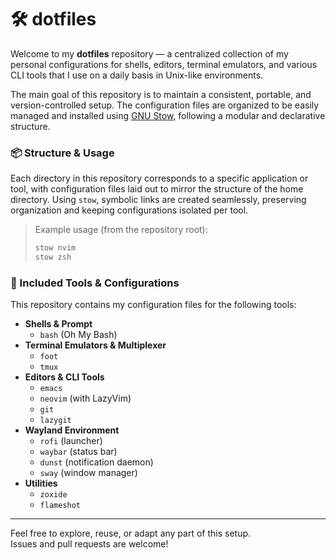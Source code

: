 # 🛠️ dotfiles

Welcome to my **dotfiles** repository — a centralized collection of my personal configurations for shells, editors, terminal emulators, and various CLI tools that I use on a daily basis in Unix-like environments.

The main goal of this repository is to maintain a consistent, portable, and version-controlled setup. The configuration files are organized to be easily managed and installed using [GNU Stow](https://www.gnu.org/software/stow/), following a modular and declarative structure.

### 📦 Structure & Usage

Each directory in this repository corresponds to a specific application or tool, with configuration files laid out to mirror the structure of the home directory. Using `stow`, symbolic links are created seamlessly, preserving organization and keeping configurations isolated per tool.

> Example usage (from the repository root):
>
> ```bash
> stow nvim
> stow zsh
> ```

### 🧩 Included Tools & Configurations

This repository contains my configuration files for the following tools:

- **Shells & Prompt**
  - `bash` (Oh My Bash)
- **Terminal Emulators & Multiplexer**
  - `foot`
  - `tmux`
- **Editors & CLI Tools**
  - `emacs`
  - `neovim` (with LazyVim)
  - `git`
  - `lazygit`
- **Wayland Environment**
  - `rofi` (launcher)
  - `waybar` (status bar)
  - `dunst` (notification daemon)
  - `sway` (window manager)
- **Utilities**
  - `zoxide`
  - `flameshot`

---

Feel free to explore, reuse, or adapt any part of this setup.  
Issues and pull requests are welcome!
